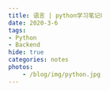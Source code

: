 ```yaml
---
title: 语言 | python学习笔记Ⅰ
date: 2020-3-6
tags: 
- Python
- Backend
hide: true
categories: notes
photos:
    - /blog/img/python.jpg
---
```


<br>
<!--more-->
